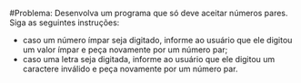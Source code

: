 #Problema:
Desenvolva um programa que só deve aceitar números pares. Siga as seguintes instruções:
- caso um número ímpar seja digitado, informe ao usuário que ele digitou um valor ímpar e peça novamente por um número par;
- caso uma letra seja digitada, informe ao usuário que ele digitou um caractere inválido e peça novamente por um número par.
